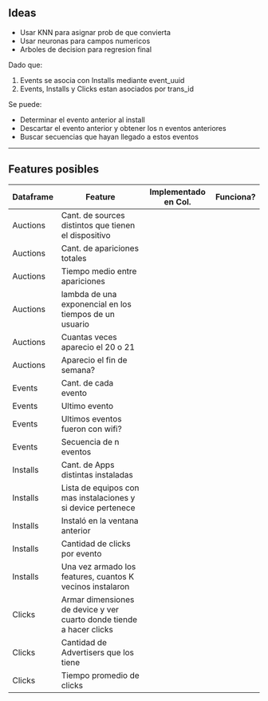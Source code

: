 Ideas
-----

* Usar KNN para asignar prob de que convierta
* Usar neuronas para campos numericos
* Arboles de decision para regresion final

Dado que: 
1. Events se asocia con Installs mediante event_uuid
2. Events, Installs y Clicks estan asociados por trans_id

Se puede: 
* Determinar el evento anterior al install
* Descartar el evento anterior y obtener los n eventos anteriores
* Buscar secuencias que hayan llegado a estos eventos



---
Features posibles 
-----------------

|Dataframe|Feature|Implementado en Col.|Funciona?|
|---------|-------|--------------------|---------|
|Auctions|Cant. de sources distintos que tienen el dispositivo||
|Auctions|Cant. de apariciones totales||
|Auctions|Tiempo medio entre apariciones||
|Auctions|lambda de una exponencial en los tiempos de un usuario||
|Auctions|Cuantas veces aparecio el 20 o 21||
|Auctions|Aparecio el fin de semana?||
|Events|Cant. de cada evento||
|Events|Ultimo evento||
|Events|Ultimos eventos fueron con wifi?||
|Events|Secuencia de n eventos||
|Installs|Cant. de Apps distintas instaladas||
|Installs|Lista de equipos con mas instalaciones y  si device pertenece||
|Installs|Instaló en la ventana anterior||
|Installs|Cantidad de clicks por evento||
|Installs|Una vez armado los features, cuantos K vecinos instalaron||
|Clicks|Armar dimensiones de device y ver cuarto donde tiende a hacer clicks||
|Clicks|Cantidad de Advertisers que los tiene
|Clicks|Tiempo promedio de clicks||